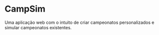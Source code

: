 # CampSim
Uma aplicação web com o intuito de criar campeonatos personalizados e simular campeonatos existentes.
